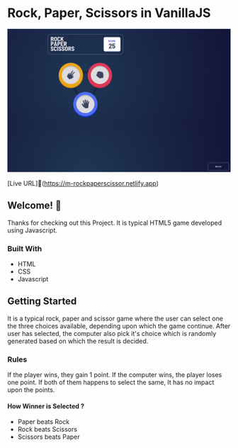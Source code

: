 # Rock, Paper, Scissors in VanillaJS

![Design preview for the Rock, Paper, Scissors coding challenge](./Screenshot/screenshot.jpg)

[Live URL]🚀(https://m-rockpaperscissor.netlify.app)

## Welcome! 👋

Thanks for checking out this Project. It is typical HTML5 game developed using Javascript.

### Built With
- HTML
- CSS
- Javascript

## Getting Started
It is a typical rock, paper and scissor game where the user can select one the three choices available, depending upon which the game continue. After user has selected, the computer also pick it's choice which is randomly generated based on which the result is decided.


### Rules

If the player wins, they gain 1 point. If the computer wins, the player loses one point. If both of them happens to select the same, It has no impact upon the points.

####  How Winner is Selected ?

- Paper beats Rock
- Rock beats Scissors
- Scissors beats Paper


